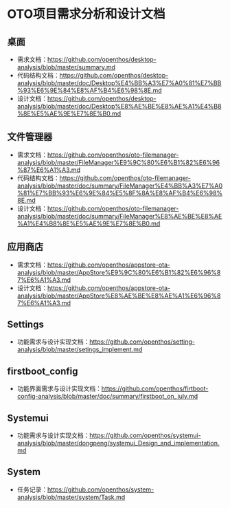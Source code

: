 # OTO项目需求分析和设计文档

## 桌面
- 需求文档：https://github.com/openthos/desktop-analysis/blob/master/summary.md
- 代码结构文档：https://github.com/openthos/desktop-analysis/blob/master/doc/Desktop%E4%BB%A3%E7%A0%81%E7%BB%93%E6%9E%84%E8%AF%B4%E6%98%8E.md
- 设计文档：https://github.com/openthos/desktop-analysis/blob/master/doc/Desktop%E8%AE%BE%E8%AE%A1%E4%B8%8E%E5%AE%9E%E7%8E%B0.md

## 文件管理器
- 需求文档：https://github.com/openthos/oto-filemanager-analysis/blob/master/FileManager%E9%9C%80%E6%B1%82%E6%96%87%E6%A1%A3.md
- 代码结构文档：https://github.com/openthos/oto-filemanager-analysis/blob/master/doc/summary/FileManager%E4%BB%A3%E7%A0%81%E7%BB%93%E6%9E%84%E5%8F%8A%E8%AF%B4%E6%98%8E.md
- 设计文档：https://github.com/openthos/oto-filemanager-analysis/blob/master/doc/summary/FileManager%E8%AE%BE%E8%AE%A1%E4%B8%8E%E5%AE%9E%E7%8E%B0.md

## 应用商店
- 需求文档：https://github.com/openthos/appstore-ota-analysis/blob/master/AppStore%E9%9C%80%E6%B1%82%E6%96%87%E6%A1%A3.md
- 设计文档：https://github.com/openthos/appstore-ota-analysis/blob/master/AppStore%E8%AE%BE%E8%AE%A1%E6%96%87%E6%A1%A3.md

## Settings
- 功能需求与设计实现文档：https://github.com/openthos/setting-analysis/blob/master/setings_implement.md

## firstboot_config
- 功能界面需求与设计实现文档：https://github.com/openthos/firtboot-config-analysis/blob/master/doc/summary/firstboot_on_july.md

## Systemui
- 功能需求与设计实现文档：https://github.com/openthos/systemui-analysis/blob/master/dongpeng/systemui_Design_and_implementation.md

## System
- 任务记录：https://github.com/openthos/system-analysis/blob/master/system/Task.md
